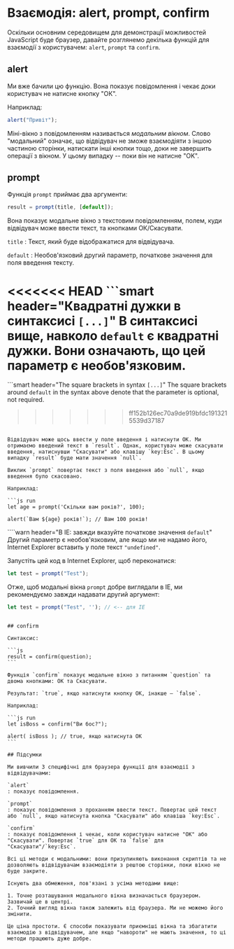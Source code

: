 # Взаємодія: alert, prompt, confirm

Оскільки основним середовищем для демонстрації можливостей JavaScript буде браузер, давайте розглянемо декілька функцій для взаємодії з користувачем: `alert`, `prompt` та `confirm`.

## alert

Ми вже бачили цю функцію. Вона показує повідомлення і чекає доки користувач не натисне кнопку "ОК".

Наприклад:

```js
alert("Привіт");
```

Міні-вікно з повідомленням називається *модальним вікном*. Слово "модальний" означає, що відвідувач не зможе взаємодіяти з іншою частиною сторінки, натискати інші кнопки тощо, доки не завершить операції з вікном. У цьому випадку -- поки він не натисне "OK".

## prompt

Функція `prompt` приймає два аргументи:

```js no-beautify
result = prompt(title, [default]);
```

Вона показує модальне вікно з текстовим повідомленням, полем, куди відвідувач може ввести текст, та кнопками ОК/Скасувати.

`title`
: Текст, який буде відображатися для відвідувача.

`default`
: Необов'язковий другий параметр, початкове значення для поля введення тексту.

<<<<<<< HEAD
```smart header="Квадратні дужки в синтаксисі `[...]`"
В синтаксисі вище, навколо `default` є квадратні дужки. Вони означають, що цей параметр є необов'язковим.
=======
```smart header="The square brackets in syntax `[...]`"
The square brackets around `default` in the syntax above denote that the parameter is optional, not required.
>>>>>>> ff152b126ec70a9de919bfdc1913215539d37187
```

Відвідувач може щось ввести у поле введення і натиснути ОК. Ми отримаємо введений текст в `result`. Однак, користувач може скасувати введення, натиснувши "Скасувати" або клавішу `key:Esc`. В цьому випадку `result` буде мати значення `null`.

Виклик `prompt` повертає текст з поля введення або `null`, якщо введення було скасовано.

Наприклад:

```js run
let age = prompt('Скільки вам років?', 100);

alert(`Вам ${age} років!`); // Вам 100 років!
```

````warn header="В IE: завжди вказуйте початкове значення `default`"
Другий параметр є необов'язковим, але якщо ми не надамо його, Internet Explorer вставить у поле текст `"undefined"`.

Запустіть цей код в Internet Explorer, щоб переконатися:

```js run
let test = prompt("Test");
```

Отже, щоб модальні вікна `prompt` добре виглядали в IE, ми рекомендуємо завжди надавати другий аргумент:

```js run
let test = prompt("Test", ''); // <-- для IE
```
````

## confirm

Синтаксис:

```js
result = confirm(question);
```

Функція `confirm` показує модальне вікно з питанням `question` та двома кнопками: ОК та Скасувати.

Результат: `true`, якщо натиснути кнопку OK, інакше — `false`.

Наприклад:

```js run
let isBoss = confirm("Ви бос?");

alert( isBoss ); // true, якщо натиснута OK
```

## Підсумки

Ми вивчили 3 специфічні для браузера функції для взаємодії з відвідувачами:

`alert`
: показує повідомлення.

`prompt`
: показує повідомлення з проханням ввести текст. Повертає цей текст або `null`, якщо натиснута кнопка "Скасувати" або клавіша `key:Esc`.

`confirm`
: показує повідомлення і чекає, коли користувач натисне "OK" або "Скасувати". Повертає `true` для ОК та `false` для "Скасувати"/`key:Esc`.

Всі ці методи є модальними: вони призупиняють виконання скриптів та не дозволяють відвідувачам взаємодіяти з рештою сторінки, поки вікно не буде закрите.

Існують два обмеження, пов'язані з усіма методами вище:

1. Точне розташування модального вікна визначається браузером. Зазвичай це в центрі.
2. Точний вигляд вікна також залежить від браузера. Ми не можемо його змінити.

Це ціна простоти. Є способи показувати приємніші вікна та збагатити взаємодію з відвідувачем, але якщо "навороти" не мають значення, то ці методи працюють дуже добре.

